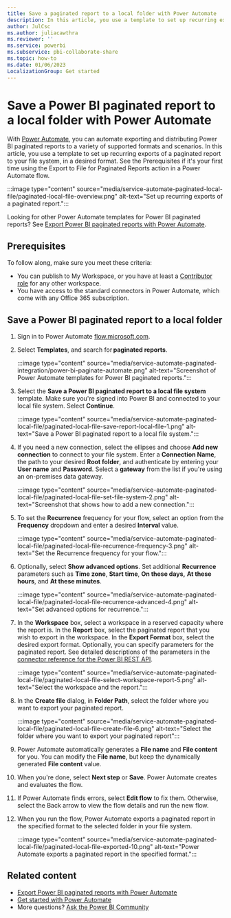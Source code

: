 ```yaml
---
title: Save a paginated report to a local folder with Power Automate
description: In this article, you use a template to set up recurring exports of a paginated report to your file system, in a desired format. 
author: JulCsc
ms.author: juliacawthra
ms.reviewer: ''
ms.service: powerbi
ms.subservice: pbi-collaborate-share
ms.topic: how-to
ms.date: 01/06/2023
LocalizationGroup: Get started
---
```

# Save a Power BI paginated report to a local folder  with Power Automate

With [Power Automate](/power-automate/getting-started), you can automate exporting and distributing Power BI paginated reports to a variety of supported formats and scenarios. In this article, you use a template to set up recurring exports of a paginated report to your file system, in a desired format. See the Prerequisites if it's your first time using the Export to File for Paginated Reports action in a Power Automate flow.

:::image type="content" source="media/service-automate-paginated-local-file/paginated-local-file-overview.png" alt-text="Set up recurring exports of a paginated report.":::

Looking for other Power Automate templates for Power BI paginated reports? See [Export Power BI paginated reports with Power Automate](service-automate-paginated-integration.md).

## Prerequisites  

To follow along, make sure you meet these criteria:

- You can publish to My Workspace, or you have at least a [Contributor role](../collaborate-share/service-roles-new-workspaces.md#workspace-roles) for any other workspace.
- You have access to the standard connectors in Power Automate, which come with any Office 365 subscription.

## Save a Power BI paginated report to a local folder

1. Sign in to Power Automate [flow.microsoft.com](https://flow.microsoft.com/). 
1. Select **Templates**, and search for **paginated reports**. 

    :::image type="content" source="media/service-automate-paginated-integration/power-bi-paginate-automate.png" alt-text="Screenshot of Power Automate templates for Power BI paginated reports.":::

1. Select the **Save a Power BI paginated report to a local file system** template. Make sure you're signed into Power BI and connected to your local file system. Select **Continue**. 

    :::image type="content" source="media/service-automate-paginated-local-file/paginated-local-file-save-report-local-file-1.png" alt-text="Save a Power BI paginated report to a local file system.":::

1. If you need a new connection, select the ellipses and choose **Add new connection** to connect to your file system. Enter a **Connection Name**, the path to your desired **Root folder**, and authenticate by entering your **User name** and **Password**. Select a **gateway** from the list if you're using an on-premises data gateway.

    :::image type="content" source="media/service-automate-paginated-local-file/paginated-local-file-set-file-system-2.png" alt-text="Screenshot that shows how to add a new connection.":::
 
3. To set the **Recurrence** frequency for your flow, select an option from the **Frequency** dropdown and enter a desired **Interval** value.  

    :::image type="content" source="media/service-automate-paginated-local-file/paginated-local-file-recurrence-frequency-3.png" alt-text="Set the Recurrence frequency for your flow.":::

4. Optionally, select **Show advanced options**. Set additional **Recurrence** parameters such as **Time zone**, **Start time**, **On these days,** **At these hours**, and **At these minutes**. 
 
    :::image type="content" source="media/service-automate-paginated-local-file/paginated-local-file-recurrence-advanced-4.png" alt-text="Set advanced options for recurrence.":::

5. In the **Workspace** box, select a workspace in a reserved capacity where the report is. In the **Report** box, select the paginated report that you wish to export in the workspace. In the **Export Format** box, select the desired export format. Optionally, you can specify parameters for the paginated report. See detailed descriptions of the parameters in the [connector reference for the Power BI REST API](/connectors/powerbi/#export-to-file-for-paginated-reports).  
 
    :::image type="content" source="media/service-automate-paginated-local-file/paginated-local-file-select-workspace-report-5.png" alt-text="Select the workspace and the report.":::

6. In the **Create file** dialog, in **Folder Path**, select the folder where you want to export your paginated report.
 
    :::image type="content" source="media/service-automate-paginated-local-file/paginated-local-file-create-file-6.png" alt-text="Select the folder where you want to export your paginated report":::

7. Power Automate automatically generates a **File name** and **File content** for you. You can modify the **File name**, but keep the dynamically generated **File content** value.
8. When you're done, select **Next step** or **Save**. Power Automate creates and evaluates the flow.
9. If Power Automate finds errors, select **Edit flow** to fix them. Otherwise, select the Back arrow to view the flow details and run the new flow.
10. When you run the flow, Power Automate exports a paginated report in the specified format to the selected folder in your file system.

    :::image type="content" source="media/service-automate-paginated-local-file/paginated-local-file-exported-10.png" alt-text="Power Automate exports a paginated report in the specified format.":::

## Related content

- [Export Power BI paginated reports with Power Automate](service-automate-paginated-integration.md)
- [Get started with Power Automate](/power-automate/getting-started/)
- More questions? [Ask the Power BI Community](https://community.powerbi.com/)

